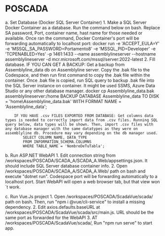 # POSCADA

a. Set Database (Docker SQL Server Container)
    1. Make a SQL Server Docker Container as a database. Run the command below on bash. Replace SA password, Port, container name, hast name for those needed or available. Once ran the command, Docker Container's port will be forwarding automatically to localhost port:
        docker run -e 'ACCEPT_EULA=Y' -e 'MSSQL_SA_PASSWORD=Portamento8' -e 'MSSQL_PID=Developer' -e 'TCPENABLED=Yes' -p 1461:1433 --name assemblylineserver --hostname assemblylineserver -d mcr.microsoft.com/mssql/server:2022-latest
    2. Fill database. 
        IF YOU CAN GET A BACKUP: Get a backup from Assemblyline_data db on Assemblyline server. Copy the .bak file to the Codespace, and then run first command to copy the .bak file within the container. Once .bak file is copied, run SQL query to backup .bak file into the SQL Server instance on container. It might be used SSMS, Azure Data Studio or any other database manager.
            docker cp Assemblyline_data.bak assemblylineserver:/home
            BACKUP DATABASE Assemblyline_data
            TO DISK = 'home\Assemblyline_data.bak'
            WITH FORMAT NAME = 'Assemblyline_data';

        IF YOU HAVE .csv FILES EXPORTED FROM DATABASE: Get columns data types is needed to correctly import data from .csv files. Running SQL query below, data types will be shown. Then, import .csv files with any database manager with the same datatypes as they were on assemblyline db. Procedure may vary depending on the db manager used.
            SELECT COLUMN_NAME, DATA_TYPE
            FROM INFORMATION_SCHEMA.COLUMNS
            WHERE TABLE_NAME = 'NombreDeTuTabla';

b. Run ASP.NET WebAPI
    1. Edit connection string from /workspaces/POSCADA/SCADA_A/SCADA_A.Web/appsettings.json. It should include SQL Server database container info.
    2. Open /workspaces/POSCADA/SCADA_A/SCADA_A.Web/ path on bash and execute "dotnet run". Codespace port will be forwarding automatically to a localhost port. Start WebAPI will open a web browser tab, but that view won´t work.
    
c. Run Vue.Js project
    1. Open /workspaces/POSCADA/ScadaVue/scada/ path on bash. Then, run "npm i @vue/cli-service" to install a missing dependency.
    2. Edit axios.defaults.baseURL at /workspaces/POSCADA/ScadaVue/scada/src/main.js. URL should be the same port as forwarded for the WebAPI
    3. AT /workspaces/POSCADA/ScadaVue/scada/, Run "npm run serve" to start app.